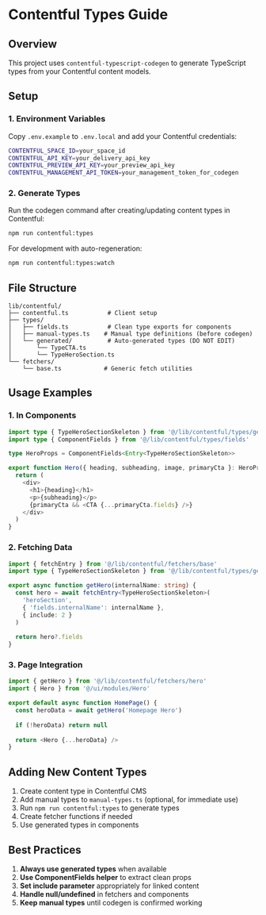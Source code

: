 # Contentful Types Guide

## Overview
This project uses `contentful-typescript-codegen` to generate TypeScript types from your Contentful content models.

## Setup

### 1. Environment Variables
Copy `.env.example` to `.env.local` and add your Contentful credentials:
```bash
CONTENTFUL_SPACE_ID=your_space_id
CONTENTFUL_API_KEY=your_delivery_api_key
CONTENTFUL_PREVIEW_API_KEY=your_preview_api_key
CONTENTFUL_MANAGEMENT_API_TOKEN=your_management_token_for_codegen
```

### 2. Generate Types
Run the codegen command after creating/updating content types in Contentful:
```bash
npm run contentful:types
```

For development with auto-regeneration:
```bash
npm run contentful:types:watch
```

## File Structure

```
lib/contentful/
├── contentful.ts           # Client setup
├── types/
│   ├── fields.ts           # Clean type exports for components
│   ├── manual-types.ts    # Manual type definitions (before codegen)
│   └── generated/          # Auto-generated types (DO NOT EDIT)
│       └── TypeCTA.ts
│       └── TypeHeroSection.ts
└── fetchers/
    └── base.ts            # Generic fetch utilities
```

## Usage Examples

### 1. In Components
```typescript
import type { TypeHeroSectionSkeleton } from '@/lib/contentful/types/generated/TypeHeroSection'
import type { ComponentFields } from '@/lib/contentful/types/fields'

type HeroProps = ComponentFields<Entry<TypeHeroSectionSkeleton>>

export function Hero({ heading, subheading, image, primaryCta }: HeroProps) {
  return (
    <div>
      <h1>{heading}</h1>
      <p>{subheading}</p>
      {primaryCta && <CTA {...primaryCta.fields} />}
    </div>
  )
}
```

### 2. Fetching Data
```typescript
import { fetchEntry } from '@/lib/contentful/fetchers/base'
import type { TypeHeroSectionSkeleton } from '@/lib/contentful/types/generated/TypeHeroSection'

export async function getHero(internalName: string) {
  const hero = await fetchEntry<TypeHeroSectionSkeleton>(
    'heroSection',
    { 'fields.internalName': internalName },
    { include: 2 }
  )
  
  return hero?.fields
}
```

### 3. Page Integration
```typescript
import { getHero } from '@/lib/contentful/fetchers/hero'
import { Hero } from '@/ui/modules/Hero'

export default async function HomePage() {
  const heroData = await getHero('Homepage Hero')
  
  if (!heroData) return null
  
  return <Hero {...heroData} />
}
```

## Adding New Content Types

1. Create content type in Contentful CMS
2. Add manual types to `manual-types.ts` (optional, for immediate use)
3. Run `npm run contentful:types` to generate types
4. Create fetcher functions if needed
5. Use generated types in components

## Best Practices

1. **Always use generated types** when available
2. **Use ComponentFields helper** to extract clean props
3. **Set include parameter** appropriately for linked content
4. **Handle null/undefined** in fetchers and components
5. **Keep manual types** until codegen is confirmed working
